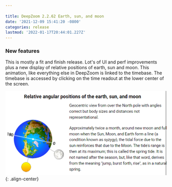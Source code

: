 ```yaml
---

title: DeepZoom 2.2.62 Earth, sun, and moon
date: '2021-12-09 15:41:20 -0800'
categories: release
lastmod: '2022-01-17T20:44:01.227Z'
---
```

### New features

This is mostly a fit and finish release.  Lot's of UI and perf improvements plus a new display of relative positions of earth, sun and moon.  This animation, like everything else in DeepZoom is 
linked to the timebase.  The timebase is accessed by clicking on the time readout at the lower center of the screen.

![](/assets/images/sun-earth-moon.png){: .align-center}


